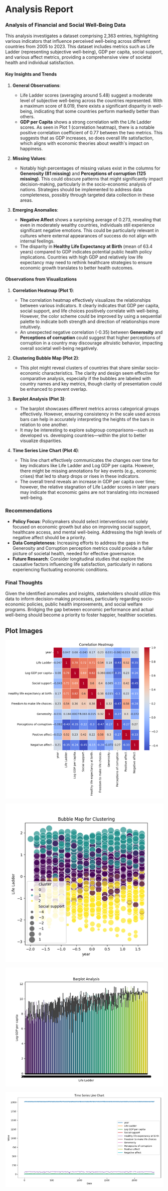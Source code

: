 # Analysis Report

### Analysis of Financial and Social Well-Being Data

This analysis investigates a dataset comprising 2,363 entries, highlighting various indicators that influence perceived well-being across different countries from 2005 to 2023. This dataset includes metrics such as Life Ladder (representing subjective well-being), GDP per capita, social support, and various affect metrics, providing a comprehensive view of societal health and individual satisfaction.

#### Key Insights and Trends

1. **General Observations**:
   - Life Ladder scores (averaging around 5.48) suggest a moderate level of subjective well-being across the countries represented. With a maximum score of 8.019, there exists a significant disparity in well-being, indicating that some countries perform markedly better than others.
   - **GDP per Capita** shows a strong correlation with the Life Ladder scores. As seen in Plot 1 (correlation heatmap), there is a notable positive correlation coefficient of 0.77 between the two metrics. This suggests that as GDP increases, so does overall life satisfaction, which aligns with economic theories about wealth's impact on happiness.

2. **Missing Values**:
   - Notably high percentages of missing values exist in the columns for **Generosity (81 missing)** and **Perceptions of corruption (125 missing)**. This could obscure patterns that might significantly impact decision-making, particularly in the socio-economic analysis of nations. Strategies should be implemented to address data completeness, possibly through targeted data collection in these areas.

3. **Emerging Anomalies**:
   - **Negative Affect** shows a surprising average of 0.273, revealing that even in moderately wealthy countries, individuals still experience significant negative emotions. This could be particularly relevant in cultures where external appearances of success do not align with internal feelings.
   - The disparity in **Healthy Life Expectancy at Birth** (mean of 63.4 years) compared to GDP indicates potential public health policy implications. Countries with high GDP and relatively low life expectancy may need to rethink healthcare strategies to ensure economic growth translates to better health outcomes.

#### Observations from Visualizations

1. **Correlation Heatmap (Plot 1)**:
   - The correlation heatmap effectively visualizes the relationships between various indicators. It clearly indicates that GDP per capita, social support, and life choices positively correlate with well-being. However, the color scheme could be improved by using a sequential palette to indicate both strength and direction of relationships more intuitively.
   - An unexpected negative correlation (-0.35) between **Generosity** and **Perceptions of corruption** could suggest that higher perceptions of corruption in a country may discourage altruistic behavior, impacting overall societal well-being negatively.

2. **Clustering Bubble Map (Plot 2)**:
   - This plot might reveal clusters of countries that share similar socio-economic characteristics. The clarity and design seem effective for comparative analysis, especially if the bubbles are labeled with country names and key metrics, though clarity of presentation could be enhanced to prevent overlap.

3. **Barplot Analysis (Plot 3)**:
   - The barplot showcases different metrics across categorical groups effectively. However, ensuring consistency in the scale used across bars can help in accurately interpreting the heights of the bars in relation to one another.
   - It may be interesting to explore subgroup comparisons—such as developed vs. developing countries—within the plot to better visualize disparities.

4. **Time Series Line Chart (Plot 4)**:
   - This line chart effectively communicates the changes over time for key indicators like Life Ladder and Log GDP per capita. However, there might be missing annotations for key events (e.g., economic crises) that led to sharp drops or rises in these indicators.
   - The overall trend reveals an increase in GDP per capita over time; however, the relative stagnation of Life Ladder scores in later years may indicate that economic gains are not translating into increased well-being.

### Recommendations

- **Policy Focus**: Policymakers should select interventions not solely focused on economic growth but also on improving social support, healthcare access, and mental well-being. Addressing the high levels of negative affect should be a priority.
- **Data Completeness**: Increasing efforts to address the gaps in the Generosity and Corruption perception metrics could provide a fuller picture of societal health, needed for effective governance.
- **Future Research**: Consider longitudinal studies that explore the causative factors influencing life satisfaction, particularly in nations experiencing fluctuating economic conditions.

### Final Thoughts

Given the identified anomalies and insights, stakeholders should utilize this data to inform decision-making processes, particularly regarding socio-economic policies, public health improvements, and social welfare programs. Bridging the gap between economic performance and actual well-being should become a priority to foster happier, healthier societies.

## Plot Images

![Plot Image](correlation_heatmap.png)

![Plot Image](clustering_bubble_map.png)

![Plot Image](barplot_analysis.png)

![Plot Image](time_series_line_chart.png)

